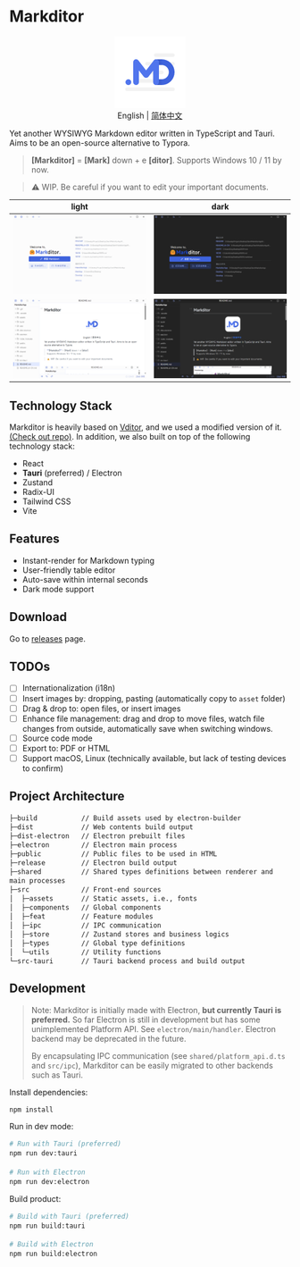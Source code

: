 # Markditor

<p align="center" style="margin-bottom:10px">
  <img src="./assets/logo.png" width="128px" />
  <br>
  English | <a href="./README.zh-CN.md">简体中文</a>
</p>

Yet another WYSIWYG Markdown editor written in TypeScript and Tauri. Aims to be an open-source alternative to Typora. 

> **[Markditor]** = **[Mark]** down + e **[ditor]**.
> Supports Windows 10 / 11 by now.

> ⚠️ WIP. Be careful if you want to edit your important documents.


| light                                      | dark                                      |
| ------------------------------------------ | ----------------------------------------- |
| ![pic-light-0.png](assets\pic-light-0.png) | ![pic-dark-0.png](assets\pic-dark-0.png)  |
| ![pic-light-0.png](assets\pic-light-1.png) | ![pic-light-0.png](assets\pic-dark-1.png) |

## Technology Stack

Markditor is heavily based on [Vditor](https://github.com/Vanessa219/vditor), and we used a modified version of it. [(Check out repo)](https://github.com/greyovo/vditor). In addition, we also built on top of the following technology stack:

- React
- **Tauri** (preferred) / Electron
- Zustand
- Radix-UI
- Tailwind CSS
- Vite

## Features

- Instant-render for Markdown typing
- User-friendly table editor
- Auto-save within internal seconds
- Dark mode support

## Download

Go to [releases](https://github.com/greyovo/MarkditorApp/releases) page.

## TODOs

- [ ]  Internationalization (i18n)
- [ ]  Insert images by: dropping, pasting (automatically copy to `asset` folder)
- [ ]  Drag & drop to: open files, or insert images
- [ ]  Enhance file management: drag and drop to move files, watch file changes from outside, automatically save when switching windows.
- [ ]  Source code mode
- [ ]  Export to: PDF or HTML
- [ ]  Support macOS, Linux (technically available, but lack of testing devices to confirm)

## Project Architecture

```
├─build           // Build assets used by electron-builder
├─dist            // Web contents build output
├─dist-electron   // Electron prebuilt files
├─electron        // Electron main process
├─public          // Public files to be used in HTML
├─release         // Electron build output
├─shared          // Shared types definitions between renderer and main processes
├─src             // Front-end sources
│  ├─assets       // Static assets, i.e., fonts
│  ├─components   // Global components
│  ├─feat         // Feature modules
│  ├─ipc          // IPC communication
│  ├─store        // Zustand stores and business logics
│  ├─types        // Global type definitions
│  └─utils        // Utility functions
└─src-tauri       // Tauri backend process and build output
```

## Development

> Note: Markditor is initially made with Electron, **but currently Tauri is preferred.** So far Electron is still in development but has some unimplemented Platform API. See `electron/main/handler`. Electron backend may be deprecated in the future.
>
> By encapsulating IPC communication (see `shared/platform_api.d.ts` and `src/ipc`), Markditor can be easily migrated to other backends such as Tauri.

Install dependencies:

```bash
npm install
```

Run in dev mode:

```bash
# Run with Tauri (preferred)
npm run dev:tauri

# Run with Electron
npm run dev:electron
```

Build product:

```bash
# Build with Tauri (preferred)
npm run build:tauri

# Build with Electron
npm run build:electron
```
